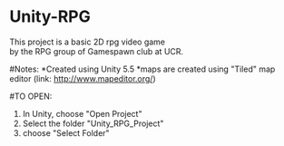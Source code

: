# Unity-RPG
This project is a basic 2D rpg video game <br />
by the RPG group of Gamespawn club at UCR.


#Notes:
*Created using Unity 5.5
*maps are created using "Tiled" map editor (link: http://www.mapeditor.org/) <br />

#TO OPEN:
1) In Unity, choose "Open Project" <br />
2) Select the folder "Unity_RPG_Project" <br />
3) choose "Select Folder" <br />
